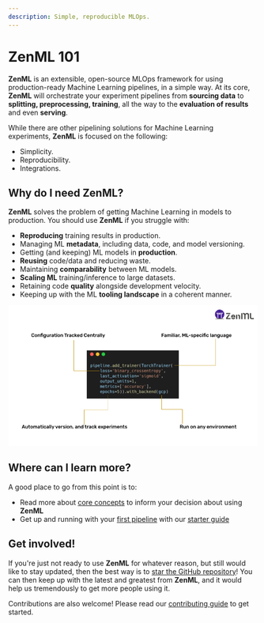 ```yaml
---
description: Simple, reproducible MLOps.
---
```


# ZenML 101

**ZenML** is an extensible, open-source MLOps framework for using production-ready Machine Learning pipelines, in a simple way. At its core, **ZenML** will orchestrate your experiment pipelines from **sourcing data** to **splitting, preprocessing, training**, all the way to the **evaluation of results** and even **serving**.

While there are other pipelining solutions for Machine Learning experiments, **ZenML** is focused on the following:

- Simplicity.
- Reproducibility.
- Integrations.

## Why do I need ZenML?

**ZenML** solves the problem of getting Machine Learning in models to production. You should use **ZenML** if you struggle with:

- **Reproducing** training results in production.
- Managing ML **metadata**, including data, code, and model versioning.
- Getting \(and keeping\) ML models in **production**.
- **Reusing** code/data and reducing waste.
- Maintaining **comparability** between ML models.
- **Scaling ML** training/inference to large datasets.
- Retaining code **quality** alongside development velocity.
- Keeping up with the ML **tooling landscape** in a coherent manner.

![How writing ML in ZenML code keeps your code production ready from the start](.gitbook/assets/zenml-deck-q2-21-3-.png)

## Where can I learn more?

A good place to go from this point is to:

- Read more about [core concepts](core-concepts.md) to inform your decision about using **ZenML**
- Get up and running with your [first pipeline](starter-guide/quickstart.md) with our [starter guide](starter-guide/repository.md)
<!-- * If you are familiar with the basics, jump right into the [advanced guide](advanced-guide/inspecting-all-pipelines.md) section -->

## Get involved!

If you're just not ready to use **ZenML** for whatever reason, but still would like to stay updated, then the best way is to [star the GitHub repository](https://github.com/zenml-io/zenml)! You can then keep up with the latest and greatest from **ZenML**, and it would help us tremendously to get more people using it.

Contributions are also welcome! Please read our [contributing guide](https://github.com/zenml-io/zenml/blob/main/CONTRIBUTING.md) to get started.
